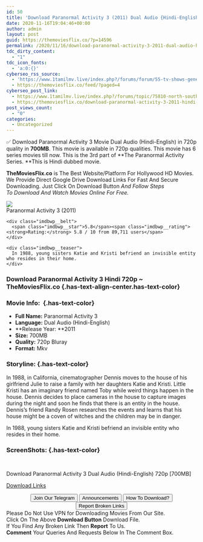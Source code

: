 ```yaml
---
id: 50
title: 'Download Paranormal Activity 3 (2011) Dual Audio {Hindi-English} 720p [700MB]'
date: 2020-11-16T19:04:46+00:00
author: admin
layout: post
guid: https://themoviesflix.co/?p=14596
permalink: /2020/11/16/download-paranormal-activity-3-2011-dual-audio-hindi-english-720p-700mb/
tdc_dirty_content:
  - "1"
tdc_icon_fonts:
  - 'a:0:{}'
cyberseo_rss_source:
  - 'https://www.1tamilmv.live/index.php?/forums/forum/55-tv-shows-general-videos.xml/&page=3'
  - https://themoviesflix.co/feed/?paged=4
cyberseo_post_link:
  - https://www.1tamilmv.live/index.php?/forums/topic/75810-north-south-2004english-1080p-hd-webdl-dd51-x264-6gb/
  - https://themoviesflix.co/download-paranormal-activity-3-2011-hindi-english-720p/
post_views_count:
  - "0"
categories:
  - Uncategorized
---
```

✅&nbsp;Download&nbsp;Paranormal Activity 3&nbsp;Movie&nbsp;Dual Audio (Hindi-English) in 720p quality in&nbsp;**700MB**. This movie is available in&nbsp;720p&nbsp;qualities. This movie has 6 series movies till now. This is the 3rd part of&nbsp;**The Paranormal Activity Series.&nbsp;**This is Hindi dubbed movie.

**TheMoviesFlix.co**&nbsp;is The Best Website/Platform For Hollywood HD Movies. We Provide Direct Google Drive Download Links For Fast And Secure Downloading. Just Click On Download Button&nbsp;_And Follow Steps To&nbsp;Download And Watch Movies Online For Free._

<div class="imdbwp imdbwp--movie dark">
  <div class="imdbwp__thumb">
    <a class="imdbwp__link" target="_blank" title="Paranormal Activity 3" href="https://www.imdb.com/title/tt1778304/" rel="nofollow noopener noreferrer"><img class="imdbwp__img" src="https://m.media-amazon.com/images/M/MV5BMTk0MTQzODQzOV5BMl5BanBnXkFtZTcwMDQ2NzQ3Ng@@._V1_SX300.jpg" /></a>
  </div>
  
  <div class="imdbwp__content">
    <div class="imdbwp__header">
      <span class="imdbwp__title">Paranormal Activity 3</span> (2011)
    </div>
    
    <div class="imdbwp__belt">
      <span class="imdbwp__star">5.8</span><span class="imdbwp__rating"><strong>Rating:</strong> 5.8 / 10 from 89,711 users</span>
    </div>
    
    <div class="imdbwp__teaser">
      In 1988, young sisters Katie and Kristi befriend an invisible entity who resides in their home.
    </div>
  </div>
</div>

### Download Paranormal Activity 3 Hindi 720p ~ TheMoviesFlix.co {.has-text-align-center.has-text-color}

### Movie Info:&nbsp; {.has-text-color}

  * **Full Name:**&nbsp;Paranormal Activity 3
  * **Language:**&nbsp;Dual Audio (Hindi-English)
  * **Release Year:&nbsp;**2011
  * **Size:**&nbsp;700MB
  * **Quality:**&nbsp;720p Bluray
  * **Format:**&nbsp;Mkv

### Storyline: {.has-text-color}

In 1988, in California, cinematographer Dennis moves to the house of his girlfriend Julie to raise a family with her daughters Katie and Kristi. Little Kristi has an imaginary friend named Toby while weird things happen in the house. Dennis decides to place cameras in the house to capture images during the night and soon he finds that there is an entity in the house. Dennis’s friend Randy Rosen&nbsp;researches the events and learns that his house might be a coven of witches and the children may be in danger.

In 1988, young sisters Katie and Kristi befriend an invisible entity who resides in their home.

### ScreenShots: {.has-text-color}

<div class="wp-block-image">
  <figure class="aligncenter"><img src="https://i.imgur.com/739WTEo.jpg" alt /></figure>
</div>

<div class="wp-block-image">
  <figure class="aligncenter"><img src="https://i.imgur.com/iNWQlBm.jpg" alt /></figure>
</div>

<p class="has-text-align-center has-text-color has-medium-font-size">
  Download Paranormal Activity 3 Dual Audio (Hindi-English) 720p [700MB]
</p>

<span class="mb-center maxbutton-3-center"><span class="maxbutton-3-container mb-container"><a class="maxbutton-3 maxbutton maxbutton-post-button" target="_blank" rel="nofollow noopener noreferrer" href="https://coinquint.com/a20004/"><span class="mb-text">Download Links</span></a></span></span>

<center>
</center>

<center>
  <a href="https://t.me/themoviesflixcom" target="_blank" data-wpel-link="external" rel="nofollow external noopener noreferrer"><button class="button button5">Join Our Telegram</button></a> <a href="https://themoviesflix.co/download-paranormal-activity-3-2011-hindi-english-720p/#" target="_blank" data-wpel-link="external" rel="nofollow external noopener noreferrer"><button class="button button5">Announcements</button></a> <a href="https://themoviesflix.com/how-to-download/" target="_blank" data-wpel-link="external" rel="nofollow external noopener noreferrer"><button class="button button5">How To Download?</button></a> <a href="https://themoviesflix.co/download-paranormal-activity-3-2011-hindi-english-720p/#" target="_blank" data-wpel-link="external" rel="nofollow external noopener noreferrer"><button class="button button5">Report Broken Links</button></a>
</center>

<div class="alert alert-danger">
  Please Do Not Use VPN for Downloading Movies From Our Site.
</div>

<div class="alert alert-success">
  Click On The Above <strong>Download Button</strong> Download File.
</div>

<div class="alert alert-warning">
  If You Find Any Broken Link Then <strong>Report</strong> To Us.
</div>

<div class="alert alert-info">
  <strong>Comment</strong> Your Queries And Requests Below In The Comment Box.
</div>